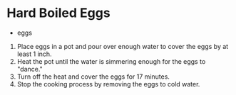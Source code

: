 # Hard Boiled Eggs

- eggs

1. Place eggs in a pot and pour over enough water to cover the eggs by at least 1 inch.
2. Heat the pot until the water is simmering enough for the eggs to "dance."
3. Turn off the heat and cover the eggs for 17 minutes.
4. Stop the cooking process by removing the eggs to cold water.